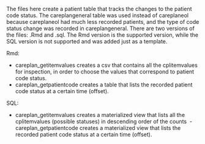 The files here create a patient table that tracks the changes to the patient code status. The careplangeneral table was used instead of careplaneol because careplaneol had much less recorded patients, and the type of code status change was recorded in careplangeneral. There are two versions of the files: .Rmd and .sql. The Rmd version is the supported version, while the SQL version is not supported and was added just as a template.

Rmd:
  - careplan_getitemvalues creates a csv that contains all the cplitemvalues for inspection, in order to choose the values that correspond to patient code status.
  - careplan_getpatientcode creates a table that lists the recorded patient code status at a certain time (offset).
 
SQL:
  - careplan_getitemvalues creates a materialized view that lists all the cplitemvalues (possible statuses) in descending order of the counts
  - careplan_getpatientcode creates a materialized view that lists the recorded patient code status at a certain time (offset).
